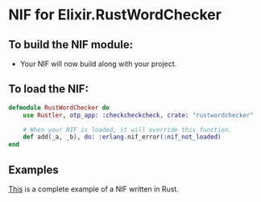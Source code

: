# NIF for Elixir.RustWordChecker

## To build the NIF module:

- Your NIF will now build along with your project.

## To load the NIF:

```elixir
defmodule RustWordChecker do
    use Rustler, otp_app: :checkcheckcheck, crate: "rustwordchecker"

    # When your NIF is loaded, it will override this function.
    def add(_a, _b), do: :erlang.nif_error(:nif_not_loaded)
end
```

## Examples

[This](https://github.com/hansihe/NifIo) is a complete example of a NIF written in Rust.
